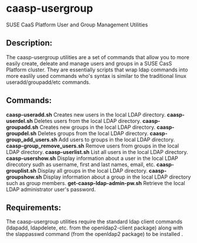 # caasp-usergroup
SUSE CaaS Platform User and Group Management Utilities

## Description:
The caasp-usergroup utilities are a set of commands that allow you to more easily create, deleate and manage users and groups in a SUSE CasS Platform cluster. They are essentially scripts that wrap ldap commands into more easlily used commands who's syntax is similar to the traditional linux useradd/groupadd/etc commands.


## Commands:

**caasp-useradd.sh**
Creates new users in the local LDAP directory.
**caasp-userdel.sh**
Deletes users from the local LDAP directory.
**caasp-groupadd.sh**
Creates new groups in the local LDAP directory.
**caasp-groupdel.sh**
Deletes groups from the local LDAP directory.
**caasp-group_add_users.sh**
Add users to groups in the local LDAP directory.
**caasp-group_remove_users.sh**
Remove users from groups in the local LDAP directory.
**caasp-userlist.sh**
List all users in the local LDAP directory.
**caasp-usershow.sh**
Display information about a user in the local LDAP direcotory sudh as username, first and last names, email, etc.
**caasp-grouplist.sh**
Display all groups in the local LDAP directory.
**caasp-groupshow.sh**
Display information about a group in the local LDAP directory such as group members.
**get-caasp-ldap-admin-pw.sh**
Retrieve the local LDAP administrator user's password.

## Requirements:
The caasp-usergroup utilities require the standard ldap client commands (ldapadd, ldapdelete, etc. from the openldap2-client package) along with the slappasswd command (from the openldap2 package) to be installed .

